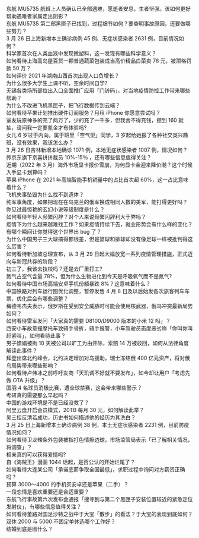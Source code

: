 东航 MU5735 航班上人员确认已全部遇难，愿逝者安息，生者坚强。该如何更好帮助遇难者家属走出阴影？  
东航 MU5735 第二部黑匣子已找到，过程细节如何？要查明事故原因，还要做哪些努力？  
3 月 26 日上海新增本土确诊病例 45 例、无症状感染者 2631 例，目前情况如何？  
科学家首次在人类血液中发现微塑料，这一发现有哪些科学意义？  
如何看待上海高岛屋百货一颗普通蔬菜包装成当高价精品白菜卖 78 元，被顶格罚款 50 万？  
如何评价 2021 年湖南山西首次出现人口负增长？  
为什么很多大学生上课不听，空余时间自学?  
无锡各类场所部位出入口全面推广应用「门铃码」，对当地疫情防控工作带来哪些帮助？  
为什么不改进飞机黑匣子，把飞行数据传到云端？  
如何看待苹果计划推出硬件订阅服务？月租 iPhone 你愿意尝试吗？  
室友玩原神多的充了两万了，少的充了一千多，但我舍不得充钱，攒到 160 就抽，请问我一定要氪金才有体验吗?  
女儿 6 岁过于内向，属于班里「空气型」同学，3 岁起给她报了各种社交类兴趣班，没有效果，我该怎么办？  
3 月 26 日吉林新增本地确诊 1071 例，本地无症状感染者 1007 例，情况如何？  
传京东旗下京喜拼拼裁员 10%-15％ ，还有哪些信息值得关注？  
近期（2022 年 3 月）海外市场显卡报价雪崩，为何显卡会迎来降价潮？这个时候入手显卡划算吗？  
苹果 iPhone 在 2021 年高端智能手机销量中的占比首次超 60%，这一占比意味着什么？  
飞机失事坠毁为什么找不到遗体？  
纯军事角度，如果把现在在乌克兰的俄军换成相同人数的美军，能打得更好吗？  
你见过最惊艳的玄幻小说等级制度是什么？  
如何看待年轻人频繁闪辞？对个人来说频繁闪辞利大于弊吗？  
疫情下为什么越来越难找工作？如果疫情持续下去，就业形势会有什么样的变化？  
有哪个瞬间让你觉得这个世界出 bug 了？  
为什么中国男子三大球搞得都很差，但是篮球和排球却没有像足球一样被批判得这么厉害？  
如何看待新加坡总理宣布，从 3 月 29 日起大幅放宽一系列疫情管理措施，正式迈向与新冠共存的阶段？  
初三了，我该去技校吗？还是去厂里打工?  
氮气占空气含量 78%，但为什么生物进化到今天是呼吸氧气而不是氮气?  
如何看待中国市场高端安卓手机份额暴跌 8%？这意味着什么？  
中国铁路对列车运行图优化调整，暂停发售 4 月 8 日及以后始发各次旅客列车车票，优化后会有哪些调整？  
梅德韦杰夫表示，俄罗斯在受到安全威胁时可能会使用核武器，俄乌冲突最新局势如何？  
如何看待雷军发问「大家真的需要 D8100/D9000 版本的小米 12 吗」？  
西安小车故意撞摩托车致骑手骨折，骑手报警，小车驾驶员态度恶劣称「你叫你叫赶紧叫」，如何看待此事？  
男子嫖娼被拘 10 天被公司以旷工为由开除，索赔 14 万被驳回，如何从法律角度解读此事件？  
拜登出席北约峰会，北约决定增加对乌援助，瑞士冻结俄 400 亿元资产，将对俄乌局势带来哪些影响？  
如何看待卢伟冰之前呼吁友商「天玑调不好就不要发布」，如今却让用户「考虑先做 OTA 升级」？  
国羽 4 名球员消极比赛，遭全球禁赛，这会带来哪些警示？  
考研真的需要那么早起吗？  
中国的游戏环境是不是已经没救了？  
阿里云盘开启会员模式，20TB 每月 30 元，如何解读此举？  
吴三桂反清若成功，历史书如何描述他的经历为其洗白？  
3 月 25 日上海新增本土确诊病例 38 例，本土无症状感染者 2231 例，目前防疫情况如何？  
如何看待卫龙辣条外包装被指打色情擦边球，市场监管局表示「已了解相关情况，将调查」？  
相亲真的可以获得爱情吗?  
自《海贼王》漫画 1044 话起，是否公认的开始烂尾了？  
如何看待大连某公司「承诺底薪争取全国最低」，求职过程中询问对方薪资正确吗？  
预算 3000～4000 的手机买安卓还是苹果（二手）？  
一段恋情是喜欢重要还是合适重要？  
东航飞行事故第六次发布会通报「搜寻到与第二个黑匣子安装位置较近的紧急定位发射仪」，有哪些信息值得关注？  
如何看待董路对国足沙特之战中于大宝「散步」的看法？于大宝的表现到底如何？  
双休 2000 与 5000 不固定单休选哪个工作好？  
结婚到底是图什么？  
